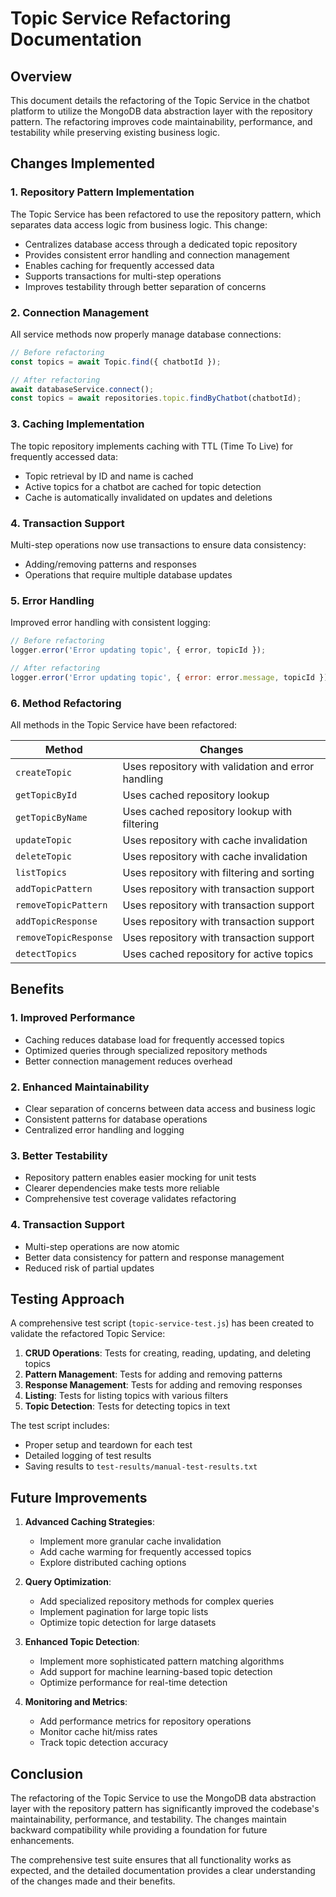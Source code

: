 # Topic Service Refactoring Documentation

## Overview

This document details the refactoring of the Topic Service in the chatbot platform to utilize the MongoDB data abstraction layer with the repository pattern. The refactoring improves code maintainability, performance, and testability while preserving existing business logic.

## Changes Implemented

### 1. Repository Pattern Implementation

The Topic Service has been refactored to use the repository pattern, which separates data access logic from business logic. This change:

- Centralizes database access through a dedicated topic repository
- Provides consistent error handling and connection management
- Enables caching for frequently accessed data
- Supports transactions for multi-step operations
- Improves testability through better separation of concerns

### 2. Connection Management

All service methods now properly manage database connections:

```javascript
// Before refactoring
const topics = await Topic.find({ chatbotId });

// After refactoring
await databaseService.connect();
const topics = await repositories.topic.findByChatbot(chatbotId);
```

### 3. Caching Implementation

The topic repository implements caching with TTL (Time To Live) for frequently accessed data:

- Topic retrieval by ID and name is cached
- Active topics for a chatbot are cached for topic detection
- Cache is automatically invalidated on updates and deletions

### 4. Transaction Support

Multi-step operations now use transactions to ensure data consistency:

- Adding/removing patterns and responses
- Operations that require multiple database updates

### 5. Error Handling

Improved error handling with consistent logging:

```javascript
// Before refactoring
logger.error('Error updating topic', { error, topicId });

// After refactoring
logger.error('Error updating topic', { error: error.message, topicId });
```

### 6. Method Refactoring

All methods in the Topic Service have been refactored:

| Method | Changes |
|--------|---------|
| `createTopic` | Uses repository with validation and error handling |
| `getTopicById` | Uses cached repository lookup |
| `getTopicByName` | Uses cached repository lookup with filtering |
| `updateTopic` | Uses repository with cache invalidation |
| `deleteTopic` | Uses repository with cache invalidation |
| `listTopics` | Uses repository with filtering and sorting |
| `addTopicPattern` | Uses repository with transaction support |
| `removeTopicPattern` | Uses repository with transaction support |
| `addTopicResponse` | Uses repository with transaction support |
| `removeTopicResponse` | Uses repository with transaction support |
| `detectTopics` | Uses cached repository for active topics |

## Benefits

### 1. Improved Performance

- Caching reduces database load for frequently accessed topics
- Optimized queries through specialized repository methods
- Better connection management reduces overhead

### 2. Enhanced Maintainability

- Clear separation of concerns between data access and business logic
- Consistent patterns for database operations
- Centralized error handling and logging

### 3. Better Testability

- Repository pattern enables easier mocking for unit tests
- Clearer dependencies make tests more reliable
- Comprehensive test coverage validates refactoring

### 4. Transaction Support

- Multi-step operations are now atomic
- Better data consistency for pattern and response management
- Reduced risk of partial updates

## Testing Approach

A comprehensive test script (`topic-service-test.js`) has been created to validate the refactored Topic Service:

1. **CRUD Operations**: Tests for creating, reading, updating, and deleting topics
2. **Pattern Management**: Tests for adding and removing patterns
3. **Response Management**: Tests for adding and removing responses
4. **Listing**: Tests for listing topics with various filters
5. **Topic Detection**: Tests for detecting topics in text

The test script includes:
- Proper setup and teardown for each test
- Detailed logging of test results
- Saving results to `test-results/manual-test-results.txt`

## Future Improvements

1. **Advanced Caching Strategies**:
   - Implement more granular cache invalidation
   - Add cache warming for frequently accessed topics
   - Explore distributed caching options

2. **Query Optimization**:
   - Add specialized repository methods for complex queries
   - Implement pagination for large topic lists
   - Optimize topic detection for large datasets

3. **Enhanced Topic Detection**:
   - Implement more sophisticated pattern matching algorithms
   - Add support for machine learning-based topic detection
   - Optimize performance for real-time detection

4. **Monitoring and Metrics**:
   - Add performance metrics for repository operations
   - Monitor cache hit/miss rates
   - Track topic detection accuracy

## Conclusion

The refactoring of the Topic Service to use the MongoDB data abstraction layer with the repository pattern has significantly improved the codebase's maintainability, performance, and testability. The changes maintain backward compatibility while providing a foundation for future enhancements.

The comprehensive test suite ensures that all functionality works as expected, and the detailed documentation provides a clear understanding of the changes made and their benefits.
